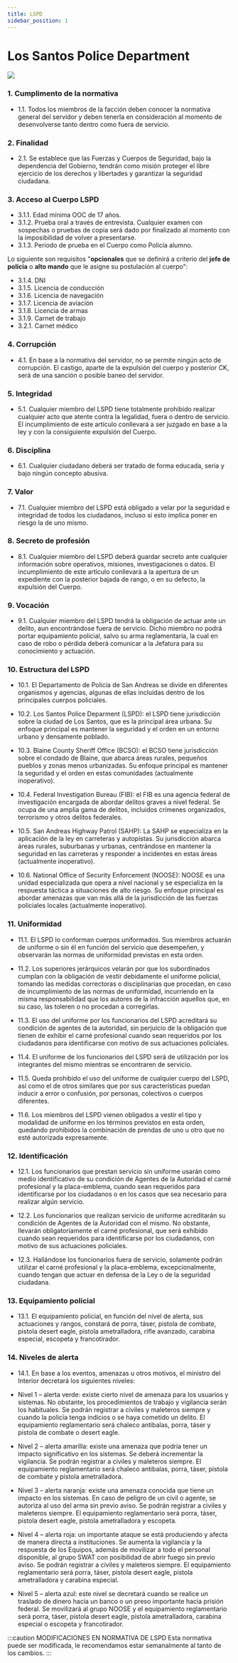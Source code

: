 ```yaml
---
title: LSPD
sidebar_position: 1
---
```

# Los Santos Police Department

<div style={{textAlign: 'center'}}>
  <img src="https://i.imgur.com/SiMlkUE.png" />
</div>

### 1. Cumplimento de la normativa
- 1.1. Todos los miembros de la facción deben conocer la normativa general del servidor y deben tenerla en consideración al momento de desenvolverse tanto dentro como fuera de servicio.

### 2. Finalidad

- 2.1. Se establece que las Fuerzas y Cuerpos de Seguridad, bajo la dependencia del Gobierno, tendrán como misión proteger el libre ejercicio de los derechos y libertades y garantizar la seguridad ciudadana.

### 3. Acceso al Cuerpo LSPD

<!-- - 3.1. Para poder acceder al LSPD se deberán cumplir los siguientes requisitos: -->
- 3.1.1. Edad mínima OOC de 17 años.
- 3.1.2. Prueba oral a través de entrevista. Cualquier examen con sospechas o pruebas de copia será dado por finalizado al momento con la imposibilidad de volver a presentarse.
- 3.1.3. Periodo de prueba en el Cuerpo como Policía alumno.

Lo siguiente son requisitos "**opcionales** que se definirá a criterio del **jefe de policia** o **alto mando** que le asigne su postulación al cuerpo":
- 3.1.4. DNI
- 3.1.5. Licencia de conducción
- 3.1.6. Licencia de navegación
- 3.1.7. Licencia de aviación
- 3.1.8. Licencia de armas
- 3.1.9. Carnet de trabajo
- 3.2.1. Carnet médico

### 4. Corrupción

- 4.1. En base a la normativa del servidor, no se permite ningún acto de corrupción. El castigo, aparte de la expulsión del cuerpo y posterior CK, será de una sanción o posible baneo del servidor.

### 5. Integridad

- 5.1. Cualquier miembro del LSPD tiene totalmente prohibido realizar cualquier acto que atente contra la legalidad, fuera o dentro de servicio. El incumplimiento de este artículo conllevará a ser juzgado en base a la ley y con la consiguiente expulsión del Cuerpo.

### 6. Disciplina

- 6.1. Cualquier ciudadano deberá ser tratado de forma educada, seria y bajo ningún concepto abusiva.

### 7. Valor

- 7.1. Cualquier miembro del LSPD está obligado a velar por la seguridad e integridad de todos los ciudadanos, incluso si esto implica poner en riesgo la de uno mismo.

### 8. Secreto de profesión

- 8.1. Cualquier miembro del LSPD deberá guardar secreto ante cualquier información sobre operativos, misiones, investigaciones o datos. El incumplimiento de este artículo conllevará a la apertura de un expediente con la posterior bajada de rango, o en su defecto, la expulsión del Cuerpo.

### 9. Vocación

- 9.1. Cualquier miembro del LSPD tendrá la obligación de actuar ante un delito, aun encontrándose fuera de servicio. Dicho miembro no podrá portar equipamiento policial, salvo su arma reglamentaria, la cual en caso de robo o pérdida deberá comunicar a la Jefatura para su conocimiento y actuación.

### 10. Estructura del LSPD

- 10.1. El Departamento de Policía de San Andreas se divide en diferentes organismos y agencias, algunas de ellas incluidas dentro de los principales cuerpos policiales.

- 10.2. Los Santos Police Deparment (LSPD): el LSPD tiene jurisdicción sobre la ciudad de Los Santos, que es la principal área urbana. Su enfoque principal es mantener la seguridad y el orden en un entorno urbano y densamente poblado.

- 10.3. Blaine County Sheriff Office (BCSO): el BCSO tiene jurisdicción sobre el condado de Blaine, que abarca áreas rurales, pequeños pueblos y zonas menos urbanizadas. Su enfoque principal es mantener la seguridad y el orden en estas comunidades (actualmente inoperativo).

- 10.4. Federal Investigation Bureau (FIB): el FIB es una agencia federal de investigación encargada de abordar delitos graves a nivel federal. Se ocupa de una amplia gama de delitos, incluidos crímenes organizados, terrorismo y otros delitos federales.

- 10.5. San Andreas Highway Patrol (SAHP): La SAHP se especializa en la aplicación de la ley en carreteras y autopistas. Su jurisdicción abarca áreas rurales, suburbanas y urbanas, centrándose en mantener la seguridad en las carreteras y responder a incidentes en estas áreas (actualmente inoperativo).

- 10.6. National Office of Security Enforcement (NOOSE): NOOSE es una unidad especializada que opera a nivel nacional y se especializa en la respuesta táctica a situaciones de alto riesgo. Su enfoque principal es abordar amenazas que van más allá de la jurisdicción de las fuerzas policiales locales (actualmente inoperativo).

### 11. Uniformidad

- 11.1. El LSPD lo conforman cuerpos uniformados. Sus miembros actuarán de uniforme o sin él en función del servicio que desempeñen, y observarán las normas de uniformidad previstas en esta orden.

- 11.2. Los superiores jerárquicos velarán por que los subordinados cumplan con la obligación de vestir debidamente el uniforme policial, tomando las medidas correctoras o disciplinarias que procedan, en caso de incumplimiento de las normas de uniformidad, incurriendo en la misma responsabilidad que los autores de la infracción aquellos que, en su caso, las toleren o no procedan a corregirlas.

- 11.3. El uso del uniforme por los funcionarios del LSPD acreditará su condición de agentes de la autoridad, sin perjuicio de la obligación que tienen de exhibir el carné profesional cuando sean requeridos por los ciudadanos para identificarse con motivo de sus actuaciones policiales.

- 11.4. El uniforme de los funcionarios del LSPD será de utilización por los integrantes del mismo mientras se encontraren de servicio.

- 11.5. Queda prohibido el uso del uniforme de cualquier cuerpo del LSPD, así como el de otros similares que por sus características puedan inducir a error o confusión, por personas, colectivos o cuerpos diferentes.

- 11.6. Los miembros del LSPD vienen obligados a vestir el tipo y modalidad de uniforme en los términos previstos en esta orden, quedando prohibidos la combinación de prendas de uno u otro que no esté autorizada expresamente.

### 12. Identificación

- 12.1. Los funcionarios que prestan servicio sin uniforme usarán como medio identificativo de su condición de Agentes de la Autoridad el carné profesional y la placa-emblema, cuando sean requeridos para identificarse por los ciudadanos o en los casos que sea necesario para realizar algún servicio.

- 12.2. Los funcionarios que realizan servicio de uniforme acreditarán su condición de Agentes de la Autoridad con el mismo. No obstante, llevarán obligatoriamente el carné profesional, que será exhibido cuando sean requeridos para identificarse por los ciudadanos, con motivo de sus actuaciones policiales.

- 12.3. Hallándose los funcionarios fuera de servicio, solamente podrán utilizar el carné profesional y la placa-emblema, excepcionalmente, cuando tengan que actuar en defensa de la Ley o de la seguridad ciudadana.

### 13. Equipamiento policial

- 13.1. El equipamiento policial, en función del nivel de alerta, sus actuaciones y rangos, constará de porra, táser, pistola de combate, pistola desert eagle, pistola ametralladora, rifle avanzado, carabina especial, escopeta y francotirador.

### 14. Niveles de alerta

- 14.1. En base a los eventos, amenazas u otros motivos, el ministro del Interior decretará los siguientes niveles:
  
- Nivel 1 – alerta verde: existe cierto nivel de amenaza para los usuarios y sistemas. No obstante, los procedimientos de trabajo y vigilancia serán los habituales. Se podrán registrar a civiles y maleteros siempre y cuando la policía tenga indicios o se haya cometido un delito. El equipamiento reglamentario será chaleco antibalas, porra, táser y pistola de combate o desert eagle.

- Nivel 2 – alerta amarilla: existe una amenaza que podría tener un impacto significativo en los sistemas. Se deberá incrementar la vigilancia. Se podrán registrar a civiles y maleteros siempre. El equipamiento reglamentario será chaleco antibalas, porra, táser, pistola de combate y pistola ametralladora.

- Nivel 3 – alerta naranja: existe una amenaza conocida que tiene un impacto en los sistemas. En caso de peligro de un civil o agente, se autoriza al uso del arma sin previo aviso. Se podrán registrar a civiles y maleteros siempre. El equipamiento reglamentario será porra, táser, pistola desert eagle, pistola ametralladora y escopeta.

- Nivel 4 – alerta roja: un importante ataque se está produciendo y afecta de manera directa a instituciones. Se aumenta la vigilancia y la respuesta de los Equipos, además de movilizar a todo el personal disponible, al grupo SWAT con posibilidad de abrir fuego sin previo aviso. Se podrán registrar a civiles y maleteros siempre. El equipamiento reglamentario será porra, táser, pistola desert eagle, pistola ametralladora y carabina especial.

- Nivel 5 – alerta azul: este nivel se decretará cuando se realice un traslado de dinero hacia un banco o un preso importante hacia prisión federal. Se movilizará al grupo NOOSE y el equipamiento reglamentario será porra, táser, pistola desert eagle, pistola ametralladora, carabina especial o escopeta y francotirador.

:::caution MODIFICACIONES EN NORMATIVA DE LSPD
Esta normativa puede ser modificada, le recomendamos estar semanalmente al tanto de los cambios.
:::

